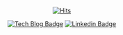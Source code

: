 <div align=center>
  
[![Hits](https://hits.seeyoufarm.com/api/count/incr/badge.svg?url=https%3A%2F%2Fgithub.com%2F0126kjw&count_bg=%23958AED&title_bg=%23706D6D&icon=&icon_color=%23E7E7E7&title=hits&edge_flat=false)](https://hits.seeyoufarm.com)

</div>
<div align=center>
 
[![Tech Blog Badge](http://img.shields.io/badge/-Tech%20blog-black?style=flat-square&logo=github&link=https://0126kjw.github.io/)](https://0126kjw.github.io/)
[![Linkedin Badge](https://img.shields.io/badge/-LinkedIn-blue?style=flat-square&logo=Linkedin&logoColor=white&link=https://www.linkedin.com/in/0126kjw/)](https://www.linkedin.com/in/0126kjw/)

</div>
